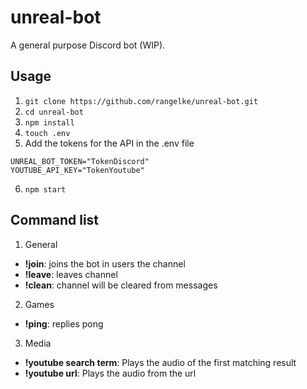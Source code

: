 # unreal-bot
A general purpose Discord bot (WIP).

## Usage
1. `git clone https://github.com/rangelke/unreal-bot.git`
2. `cd unreal-bot`
3. `npm install`
4. `touch .env`
5. Add the tokens for the API in the .env file
```
UNREAL_BOT_TOKEN="TokenDiscord"
YOUTUBE_API_KEY="TokenYoutube"
```
6. `npm start`

## Command list
1. General
  - **!join**: joins the bot in users the channel
  - **!leave**: leaves channel
  - **!clean**: channel will be cleared from messages
2. Games
  - **!ping**: replies pong
3. Media
  - **!youtube search term**: Plays the audio of the first matching result 
  - **!youtube url**: Plays the audio from the url
